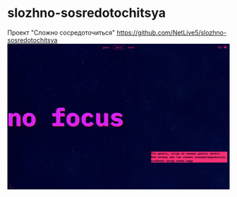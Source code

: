 # slozhno-sosredotochitsya
Проект "Сложно сосредоточиться"
https://github.com/NetLive5/slozhno-sosredotochitsya
![Image](https://github.com/NetLive5/slozhno-sosredotochitsya/blob/main/img1.png)
